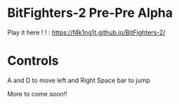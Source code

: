 # BitFighters-2 Pre-Pre Alpha

 Play it here ! ! : https://f4k1ng1t.github.io/BitFighters-2/

 # Controls
A and D to move left and Right
Space bar to jump

More to come soon!!

